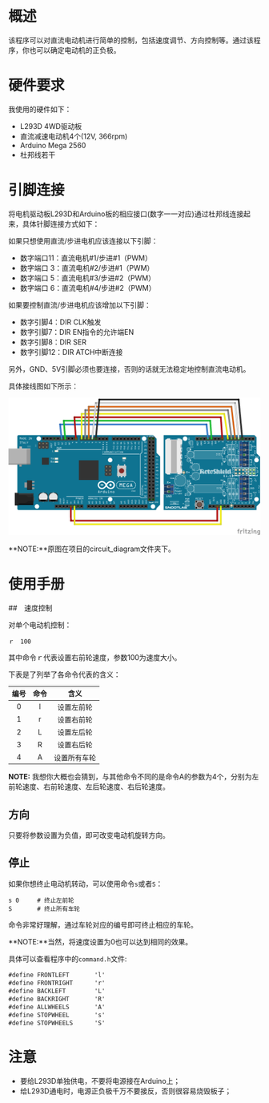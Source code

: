 # 概述

该程序可以对直流电动机进行简单的控制，包括速度调节、方向控制等。通过该程序，你也可以确定电动机的正负极。
# 硬件要求

我使用的硬件如下：

- L293D 4WD驱动板
- 直流减速电动机4个(12V, 366rpm)
- Arduino Mega 2560
- 杜邦线若干

# 引脚连接

将电机驱动板L293D和Arduino板的相应接口(数字一一对应)通过杜邦线连接起来，具体针脚连接方式如下：

如果只想使用直流/步进电机应该连接以下引脚：

- 数字端口11：直流电机#1/步进#1（PWM）
- 数字端口 3：直流电机#2/步进#1（PWM）
- 数字端口 5：直流电机#3/步进#2（PWM）
- 数字端口 6：直流电机#4/步进#2（PWM）

如果要控制直流/步进电机应该增加以下引脚：

- 数字引脚4：DIR CLK触发
- 数字引脚7：DIR EN指令的允许端EN
- 数字引脚8：DIR SER
- 数字引脚12：DIR ATCH中断连接

另外，GND、5V引脚必须也要连接，否则的话就无法稳定地控制直流电动机。

具体接线图如下所示：

![circuit](Test_DC_motor\circuit_diagram\L293D_bb.png)

**NOTE:**原图在项目的circuit_diagram文件夹下。

# 使用手册

##　速度控制

对单个电动机控制：

    ｒ　100

其中命令ｒ代表设置右前轮速度，参数100为速度大小。

下表是了列举了各命令代表的含义：

|编号| 命令 | 含义 |
| :-------------: | :-------------: | :------: |
| 0 | l       | 设置左前轮       |
| 1 | r       | 设置右前轮       |
| 2 | L       | 设置左后轮       |
| 3 | R       | 设置右后轮       |
| 4 | A       | 设置所有车轮     |

**NOTE:** 我想你大概也会猜到，与其他命令不同的是命令A的参数为4个，分别为左前轮速度、右前轮速度、左后轮速度、右后轮速度。

## 方向

只要将参数设置为负值，即可改变电动机旋转方向。

## 停止

如果你想终止电动机转动，可以使用命令`s`或者`S`：

    s 0     # 终止左前轮
    S       # 终止所有车轮

命令非常好理解，通过车轮对应的编号即可终止相应的车轮。

**NOTE:**当然，将速度设置为0也可以达到相同的效果。

具体可以查看程序中的`command.h`文件:

```
#define FRONTLEFT       'l'
#define FRONTRIGHT      'r'
#define BACKLEFT        'L'
#define BACKRIGHT       'R'
#define ALLWHEELS		'A'
#define STOPWHEEL       's'
#define STOPWHEELS      'S'
```


# 注意

- 要给L293D单独供电，不要将电源接在Arduino上；
- 给L293D通电时，电源正负极千万不要接反，否则很容易烧毁板子；
